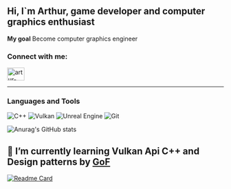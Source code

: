 ## Hi, I`m Arthur, game developer and computer graphics enthusiast

**My goal** Become computer graphics engineer

<h3 align="left">Connect with me:</h3>
<p align="left">
<a href="https://linkedin.com/in/artur-dzhus-13998623b" target="blank"><img align="center" src="https://raw.githubusercontent.com/rahuldkjain/github-profile-readme-generator/master/src/images/icons/Social/linked-in-alt.svg" alt="artur-dzhus-13998623b" height="30" width="40" /></a>
</p>

---

### Languages and  Tools
![C++](https://img.shields.io/static/v1?style=for-the-badge&message=C%2B%2B&color=00599C&logo=C%2B%2B&logoColor=FFFFFF&label=)
![Vulkan](https://img.shields.io/static/v1?style=for-the-badge&message=Vulkan&color=AC162C&logo=Vulkan&logoColor=FFFFFF&label=)
![Unreal Engine](https://img.shields.io/static/v1?style=for-the-badge&message=Unreal+Engine&color=0E1128&logo=Unreal+Engine&logoColor=FFFFFF&label=)
![Git](https://img.shields.io/static/v1?style=for-the-badge&message=Git&color=F05032&logo=Git&logoColor=FFFFFF&label=)

![Anurag's GitHub stats](https://github-readme-stats.vercel.app/api?username=juice-artur&count_private=true&show_icons=true)

  🌱 I’m currently learning **Vulkan Api** **C++** and **Design patterns** by [GoF]("https://balka-book.com/ua/uml_shablonyi_proektirovaniya_programmnogo_obespecheniya-331/patternyi_obektno_orientirovannogo_proektirovaniya-118794?utm_source=google&utm_medium=cpc&utm_campaign=smartcampaign_it&utm_content=autoplace&utm_term=smartcampaign_it&gclid=CjwKCAjwzY2bBhB6EiwAPpUpZu7lcuUHTaUfxkt68l3L_Em2Z3OOYPJm2ujcFU16si4NNKbp2J6IjBoC25YQAvD_BwE")
  ---
[![Readme Card](https://github-readme-stats.vercel.app/api/pin/?username=juice-artur&repo=vulkan-renderer)](https://github.com/juice-artur/vulkan-renderer)
